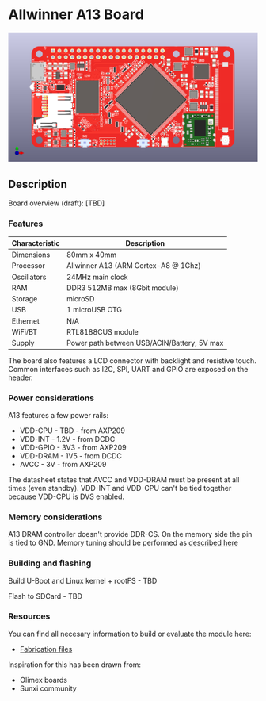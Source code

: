 # Allwinner A13 Board

![board_render](/assets/front.png)

## Description

Board overview (draft):
[TBD]


### Features


| Characteristic | Description |
| --- | --- |
| Dimensions | 80mm x 40mm |
| Processor | Allwinner A13 (ARM Cortex-A8 @ 1Ghz) |
| Oscillators |  24MHz main clock |
| RAM | DDR3 512MB max (8Gbit module) |
| Storage | microSD |
| USB | 1 microUSB OTG |
| Ethernet | N/A |
| WiFi/BT | RTL8188CUS module |
| Supply | Power path between USB/ACIN/Battery, 5V max |

The board also features a LCD connector with backlight and resistive touch.
Common interfaces such as I2C, SPI, UART and GPIO are exposed on the header.

### Power considerations

A13 features a few power rails:
* VDD-CPU - TBD - from AXP209
* VDD-INT - 1.2V - from DCDC
* VDD-GPIO - 3V3 - from AXP209
* VDD-DRAM - 1V5 - from DCDC
* AVCC - 3V - from AXP209

The datasheet states that AVCC and VDD-DRAM must be present at all times (even standby).
VDD-INT and VDD-CPU can't be tied together because VDD-CPU is DVS enabled.


### Memory considerations

A13 DRAM controller doesn't provide DDR-CS. On the memory side the pin is tied to GND.
Memory tuning should be performed as [described here](https://linux-sunxi.org/A10_DRAM_Controller_Calibration)


### Building and flashing

Build U-Boot and Linux kernel + rootFS - TBD

Flash to SDCard - TBD

 
### Resources

You can find all necesary information to build or evaluate the module here:
   - [Fabrication files](https://github.com/vd-rd/sbc_alw_a13/releases)

Inspiration for this has been drawn from:
* Olimex boards 
* Sunxi community

